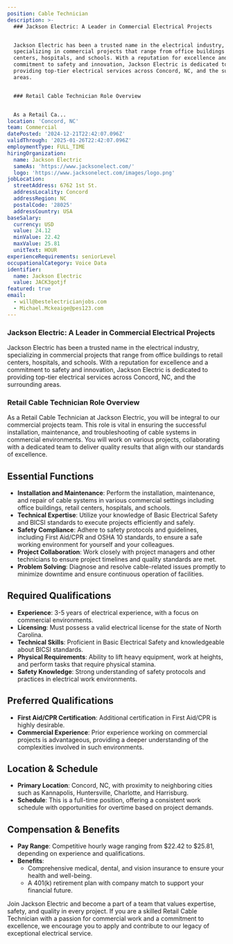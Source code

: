 ```yaml
---
position: Cable Technician
description: >-
  ### Jackson Electric: A Leader in Commercial Electrical Projects


  Jackson Electric has been a trusted name in the electrical industry,
  specializing in commercial projects that range from office buildings to retail
  centers, hospitals, and schools. With a reputation for excellence and a
  commitment to safety and innovation, Jackson Electric is dedicated to
  providing top-tier electrical services across Concord, NC, and the surrounding
  areas.


  ### Retail Cable Technician Role Overview


  As a Retail Ca...
location: 'Concord, NC'
team: Commercial
datePosted: '2024-12-21T22:42:07.096Z'
validThrough: '2025-01-26T22:42:07.096Z'
employmentType: FULL_TIME
hiringOrganization:
  name: Jackson Electric
  sameAs: 'https://www.jacksonelect.com/'
  logo: 'https://www.jacksonelect.com/images/logo.png'
jobLocation:
  streetAddress: 6762 1st St.
  addressLocality: Concord
  addressRegion: NC
  postalCode: '28025'
  addressCountry: USA
baseSalary:
  currency: USD
  value: 24.12
  minValue: 22.42
  maxValue: 25.81
  unitText: HOUR
experienceRequirements: seniorLevel
occupationalCategory: Voice Data
identifier:
  name: Jackson Electric
  value: JACK3gotjf
featured: true
email:
  - will@bestelectricianjobs.com
  - Michael.Mckeaige@pes123.com
---
```




### Jackson Electric: A Leader in Commercial Electrical Projects

Jackson Electric has been a trusted name in the electrical industry, specializing in commercial projects that range from office buildings to retail centers, hospitals, and schools. With a reputation for excellence and a commitment to safety and innovation, Jackson Electric is dedicated to providing top-tier electrical services across Concord, NC, and the surrounding areas.

### Retail Cable Technician Role Overview

As a Retail Cable Technician at Jackson Electric, you will be integral to our commercial projects team. This role is vital in ensuring the successful installation, maintenance, and troubleshooting of cable systems in commercial environments. You will work on various projects, collaborating with a dedicated team to deliver quality results that align with our standards of excellence.

## Essential Functions

- **Installation and Maintenance**: Perform the installation, maintenance, and repair of cable systems in various commercial settings including office buildings, retail centers, hospitals, and schools.
- **Technical Expertise**: Utilize your knowledge of Basic Electrical Safety and BICSI standards to execute projects efficiently and safely.
- **Safety Compliance**: Adhere to safety protocols and guidelines, including First Aid/CPR and OSHA 10 standards, to ensure a safe working environment for yourself and your colleagues.
- **Project Collaboration**: Work closely with project managers and other technicians to ensure project timelines and quality standards are met.
- **Problem Solving**: Diagnose and resolve cable-related issues promptly to minimize downtime and ensure continuous operation of facilities.

## Required Qualifications

- **Experience**: 3-5 years of electrical experience, with a focus on commercial environments.
- **Licensing**: Must possess a valid electrical license for the state of North Carolina.
- **Technical Skills**: Proficient in Basic Electrical Safety and knowledgeable about BICSI standards.
- **Physical Requirements**: Ability to lift heavy equipment, work at heights, and perform tasks that require physical stamina.
- **Safety Knowledge**: Strong understanding of safety protocols and practices in electrical work environments.

## Preferred Qualifications

- **First Aid/CPR Certification**: Additional certification in First Aid/CPR is highly desirable.
- **Commercial Experience**: Prior experience working on commercial projects is advantageous, providing a deeper understanding of the complexities involved in such environments.

## Location & Schedule

- **Primary Location**: Concord, NC, with proximity to neighboring cities such as Kannapolis, Huntersville, Charlotte, and Harrisburg.
- **Schedule**: This is a full-time position, offering a consistent work schedule with opportunities for overtime based on project demands.

## Compensation & Benefits

- **Pay Range**: Competitive hourly wage ranging from $22.42 to $25.81, depending on experience and qualifications.
- **Benefits**:
  - Comprehensive medical, dental, and vision insurance to ensure your health and well-being.
  - A 401(k) retirement plan with company match to support your financial future.

Join Jackson Electric and become a part of a team that values expertise, safety, and quality in every project. If you are a skilled Retail Cable Technician with a passion for commercial work and a commitment to excellence, we encourage you to apply and contribute to our legacy of exceptional electrical service.